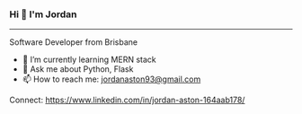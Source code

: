 ### Hi 👋 I'm Jordan
<hr>

Software Developer from Brisbane 

- 🌱 I’m currently learning MERN stack
- 💬 Ask me about Python, Flask
- 📫 How to reach me: jordanaston93@gmail.com

Connect: https://www.linkedin.com/in/jordan-aston-164aab178/
